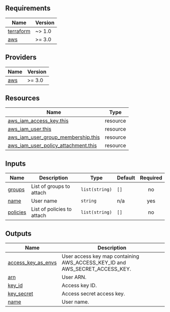 <!-- BEGIN_TF_DOCS -->
## Requirements

| Name | Version |
|------|---------|
| <a name="requirement_terraform"></a> [terraform](#requirement\_terraform) | ~> 1.0 |
| <a name="requirement_aws"></a> [aws](#requirement\_aws) | >= 3.0 |

## Providers

| Name | Version |
|------|---------|
| <a name="provider_aws"></a> [aws](#provider\_aws) | >= 3.0 |

## Resources

| Name | Type |
|------|------|
| [aws_iam_access_key.this](https://registry.terraform.io/providers/hashicorp/aws/latest/docs/resources/iam_access_key) | resource |
| [aws_iam_user.this](https://registry.terraform.io/providers/hashicorp/aws/latest/docs/resources/iam_user) | resource |
| [aws_iam_user_group_membership.this](https://registry.terraform.io/providers/hashicorp/aws/latest/docs/resources/iam_user_group_membership) | resource |
| [aws_iam_user_policy_attachment.this](https://registry.terraform.io/providers/hashicorp/aws/latest/docs/resources/iam_user_policy_attachment) | resource |

## Inputs

| Name | Description | Type | Default | Required |
|------|-------------|------|---------|:--------:|
| <a name="input_groups"></a> [groups](#input\_groups) | List of groups to attach | `list(string)` | `[]` | no |
| <a name="input_name"></a> [name](#input\_name) | User name | `string` | n/a | yes |
| <a name="input_policies"></a> [policies](#input\_policies) | List of policies to attach | `list(string)` | `[]` | no |

## Outputs

| Name | Description |
|------|-------------|
| <a name="output_access_key_as_envs"></a> [access\_key\_as\_envs](#output\_access\_key\_as\_envs) | User access key map containing AWS\_ACCESS\_KEY\_ID and AWS\_SECRET\_ACCESS\_KEY. |
| <a name="output_arn"></a> [arn](#output\_arn) | User ARN. |
| <a name="output_key_id"></a> [key\_id](#output\_key\_id) | Access key ID. |
| <a name="output_key_secret"></a> [key\_secret](#output\_key\_secret) | Access secret access key. |
| <a name="output_name"></a> [name](#output\_name) | User name. |
<!-- END_TF_DOCS -->